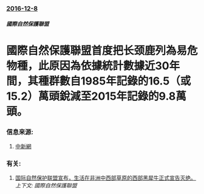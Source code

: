 ### [2016-12-8](/news/2016/12/8/index.md)

##### 國際自然保護聯盟
# 國際自然保護聯盟首度把长颈鹿列為易危物種，此原因為依據統計數據近30年間，其種群數自1985年記錄的16.5（或15.2）萬頭銳減至2015年記錄的9.8萬頭。 




### 信息来源:

1. [中新網](http://www.chinanews.com/gj/2016/12-09/8088361.shtml)

### 有关:

1. [国际自然保护联盟宣布，生活在非洲中西部草原的西部黑犀牛正式宣告灭绝。](/news/2011/11/10/国际自然保护联盟宣布-生活在非洲中西部草原的西部黑犀牛正式宣告灭绝.md) _上下文: 國際自然保護聯盟_
